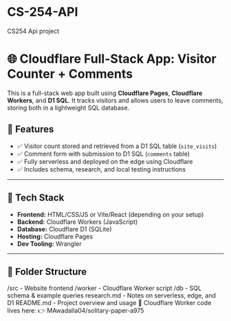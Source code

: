 # CS-254-API
CS254 Api project
# 🌐 Cloudflare Full-Stack App: Visitor Counter + Comments

This is a full-stack web app built using **Cloudflare Pages**, **Cloudflare Workers**, and **D1 SQL**. It tracks visitors and allows users to leave comments, storing both in a lightweight SQL database.

## 🔧 Features

- ✅ Visitor count stored and retrieved from a D1 SQL table (`site_visits`)
- ✅ Comment form with submission to D1 SQL (`comments` table)
- ✅ Fully serverless and deployed on the edge using Cloudflare
- ✅ Includes schema, research, and local testing instructions

---

## 🧪 Tech Stack

- **Frontend:** HTML/CSS/JS or Vite/React (depending on your setup)
- **Backend:** Cloudflare Workers (JavaScript)
- **Database:** Cloudflare D1 (SQLite)
- **Hosting:** Cloudflare Pages
- **Dev Tooling:** Wrangler

---

## 📁 Folder Structure
/src - Website frontend /worker - Cloudflare Worker script /db - SQL schema & example queries research.md - Notes on serverless, edge, and D1 README.md - Project overview and usage
🔧 Cloudflare Worker code lives here:
👉 MAwadalla04/solitary-paper-a975
